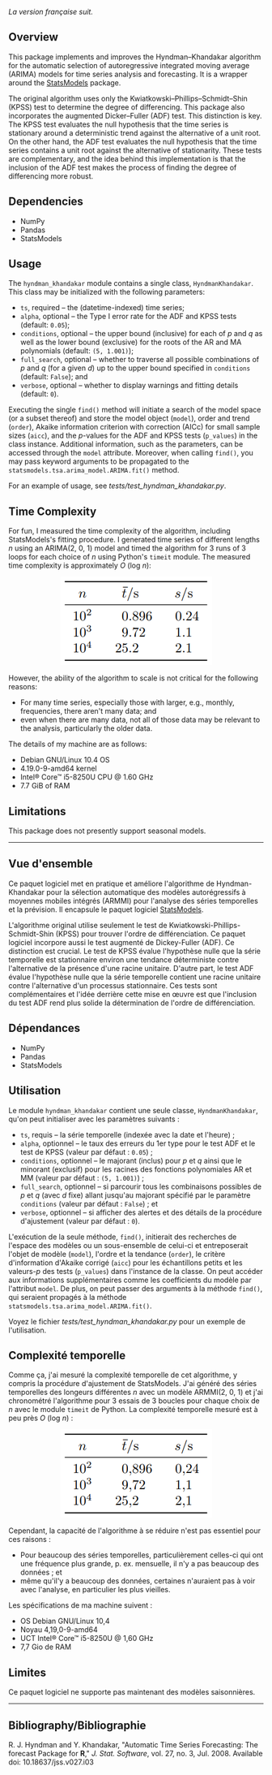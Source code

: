 *La version fran&ccedil;aise suit.*

## Overview

This package implements and improves the Hyndman&ndash;Khandakar algorithm for the automatic selection of autoregressive integrated moving average (ARIMA) models for time series analysis and forecasting. It is a wrapper around the [StatsModels](https://github.com/statsmodels/statsmodels) package.

The original algorithm uses only the Kwiatkowski&ndash;Phillips&ndash;Schmidt&ndash;Shin (KPSS) test to determine the degree of differencing. This package also incorporates the augmented Dicker&ndash;Fuller (ADF) test. This distinction is key. The KPSS test evaluates the null hypothesis that the time series is stationary around a deterministic trend against the alternative of a unit root. On the other hand, the ADF test evaluates the null hypothesis that the time series contains a unit root against the alternative of stationarity. These tests are complementary, and the idea behind this implementation is that the inclusion of the ADF test makes the process of finding the degree of differencing more robust.

## Dependencies

- NumPy
- Pandas
- StatsModels

## Usage

The `hyndman_khandakar` module contains a single class, `HyndmanKhandakar`. This class may be initialized with the following parameters:
- `ts`, required &ndash; the (datetime-indexed) time series;
- `alpha`, optional &ndash; the Type I error rate for the ADF and KPSS tests (default: `0.05`);
- `conditions`, optional &ndash; the upper bound (inclusive) for each of *p* and *q* as well as the lower bound (exclusive) for the roots of the AR and MA polynomials (default: `(5, 1.001)`);
- `full_search`, optional &ndash; whether to traverse all possible combinations of *p* and *q* (for a given *d*) up to the upper bound specified in `conditions` (default: `False`); and
- `verbose`, optional &ndash; whether to display warnings and fitting details (default: `0`).

Executing the single `find()` method will initiate a search of the model space (or a subset thereof) and store the model object (`model`), order and trend (`order`), Akaike information criterion with correction (AICc) for small sample sizes (`aicc`), and the *p*-values for the ADF and KPSS tests (`p_values`) in the class instance. Additional information, such as the parameters, can be accessed through the `model` attribute. Moreover, when calling `find()`, you may pass keyword arguments to be propagated to the `statsmodels.tsa.arima_model.ARIMA.fit()` method.

For an example of usage, see *tests/test_hyndman_khandakar.py*.

## Time Complexity

For fun, I measured the time complexity of the algorithm, including StatsModels's fitting procedure. I generated time series of different lengths *n* using an ARIMA(2, 0, 1) model and timed the algorithm for 3 runs of 3 loops for each choice of *n* using Python's `timeit` module. The measured time complexity is approximately *O* (log *n*):

<p align="center">
  <img src="./docs/time-complexity.png">
</p>

However, the ability of the algorithm to scale is not critical for the following reasons:
- For many time series, especially those with larger, e.g., monthly, frequencies, there aren't many data; and
- even when there are many data, not all of those data may be relevant to the analysis, particularly the older data.

The details of my machine are as follows:

- Debian GNU/Linux 10.4 OS
- 4.19.0-9-amd64 kernel
- Intel® Core™ i5-8250U CPU @ 1.60 GHz
- 7.7 GiB of RAM

## Limitations

This package does not presently support seasonal models.

***

## Vue d'ensemble

Ce paquet logiciel met en pratique et am&eacute;liore l'algorithme de Hyndman-Khandakar pour la s&eacute;lection automatique des mod&egrave;les autor&eacute;gressifs &agrave; moyennes mobiles int&eacute;gr&eacute;s (ARMMI) pour l'analyse des s&eacute;ries temporelles et la pr&eacute;vision. Il encapsule le paquet logiciel [StatsModels](https://github.com/statsmodels/statsmodels).

L'algorithme original utilise seulement le test de Kwiatkowski-Phillips-Schmidt-Shin (KPSS) pour trouver l'ordre de diff&eacute;renciation. Ce paquet logiciel incorpore aussi le test augment&eacute; de Dickey-Fuller (ADF). Ce distinction est crucial. Le test de KPSS &eacute;value l'hypoth&egrave;se nulle que la s&eacute;rie temporelle est stationnaire environ une tendance d&eacute;terministe contre l'alternative de la pr&eacute;sence d'une racine unitaire. D'autre part, le test ADF &eacute;value l'hypoth&egrave;se nulle que la s&eacute;rie temporelle contient une racine unitaire contre l'alternative d'un processus stationnaire. Ces tests sont compl&eacute;mentaires et l'id&eacute;e derri&egrave;re cette mise en &oelig;uvre est que l'inclusion du test ADF rend plus solide la d&eacute;termination de l'ordre de diff&eacute;renciation.

## D&eacute;pendances

- NumPy
- Pandas
- StatsModels

## Utilisation

Le module `hyndman_khandakar` contient une seule classe, `HyndmanKhandakar`, qu'on peut initialiser avec les param&egrave;tres suivants :
- `ts`, requis &ndash; la s&eacute;rie temporelle (index&eacute;e avec la date et l'heure) ;
- `alpha`, optionnel &ndash; le taux des erreurs du 1er type pour le test ADF et le test de KPSS (valeur par d&eacute;faut : `0.05`) ;
- `conditions`, optionnel &ndash; le majorant (inclus) pour *p* et *q* ainsi que le minorant (exclusif) pour les racines des fonctions polynomiales AR et MM (valeur par d&eacute;faut : `(5, 1.001)`) ;
- `full_search`, optionnel &ndash; si parcourir tous les combinaisons possibles de *p* et *q* (avec *d* fixe) allant jusqu'au majorant sp&eacute;cifi&eacute; par le param&egrave;tre `conditions` (valeur par d&eacute;faut : `False`) ; et
- `verbose`, optionnel &ndash; si afficher des alertes et des d&eacute;tails de la proc&eacute;dure d'ajustement (valeur par d&eacute;faut : `0`).

L'ex&eacute;cution de la seule m&eacute;thode, `find()`, initierait des recherches de l'espace des mod&egrave;les ou un sous-ensemble de celui-ci et entreposerait l'objet de mod&egrave;le (`model`), l'ordre et la tendance (`order`), le crit&egrave;re d'information d'Akaike corrig&eacute; (`aicc`) pour les &eacute;chantillons petits et les valeurs-*p* des tests (`p_values`) dans l'instance de la classe. On peut acc&eacute;der aux informations suppl&eacute;mentaires comme les coefficients du mod&egrave;le par l'attribut `model`. De plus, on peut passer des arguments &agrave; la m&eacute;thode `find()`, qui seraient propag&eacute;s &agrave; la m&eacute;thode `statsmodels.tsa.arima_model.ARIMA.fit()`.

Voyez le fichier *tests/test_hyndman_khandakar.py* pour un exemple de l'utilisation.

## Complexit&eacute; temporelle

Comme &ccedil;a, j'ai mesur&eacute; la complexit&eacute; temporelle de cet algorithme, y compris la proc&eacute;dure d'ajustement de StatsModels. J'ai g&eacute;n&eacute;r&eacute; des s&eacute;ries temporelles des longeurs diff&eacute;rentes *n* avec un mod&egrave;le ARMMI(2, 0, 1) et j'ai chronom&eacute;tr&eacute; l'algorithme pour 3 essais de 3 boucles pour chaque choix de *n* avec le module `timeit` de Python. La complexit&eacute; temporelle mesur&eacute; est &agrave; peu pr&egrave;s *O* (log *n*) :

<p align="center">
  <img src="./docs/complexite-temporelle.png">
</p>

Cependant, la capacit&eacute; de l'algorithme &agrave; se r&eacute;duire n'est pas essentiel pour ces raisons :
- Pour beaucoup des s&eacute;ries temporelles, particuli&egrave;rement celles-ci qui ont une fr&eacute;quence plus grande, p. ex. mensuelle, il n'y a pas beaucoup des donn&eacute;es ; et
- m&ecirc;me qu'il'y a beaucoup des donn&eacute;es, certaines n'auraient pas &agrave; voir avec l'analyse, en particulier les plus vieilles.

Les sp&eacute;cifications de ma machine suivent :
- OS Debian GNU/Linux 10,4
- Noyau 4,19,0-9-amd64
- UCT Intel® Core™ i5-8250U @ 1,60 GHz
- 7,7 Gio de RAM

## Limites

Ce paquet logiciel ne supporte pas maintenant des mod&egrave;les saisonni&egrave;res.

***

## Bibliography/Bibliographie

R. J. Hyndman and Y. Khandakar, "Automatic Time Series Forecasting: The forecast Package for **R**," *J. Stat. Software*, vol. 27, no. 3, Jul. 2008. Available doi: 10.18637/jss.v027.i03
